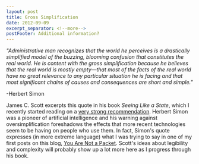```yaml
---
layout: post
title: Gross Simplification
date: 2012-09-09
excerpt_separator: <!--more-->
postFooter: Additional information?
---
```


<em>"Administrative man recognizes that the world he perceives is a drastically simplified model of the buzzing, blooming confusion that constitutes the real world. He is content with the gross simplification because he believes that the real world is mostly empty—that most of the facts of the real world have no great relevance to any particular situation he is facing and that most significant chains of causes and consequences are short and simple."</em>

-Herbert Simon

James C. Scott excerpts this quote in his book <em>Seeing Like a State</em>, which I recently started reading on a <a href="http://www.ribbonfarm.com/2010/07/26/a-big-little-idea-called-legibility/">very strong recommendation</a>. Herbert Simon was a pioneer of artificial intelligence and his warning against oversimplification foreshadows the effects that more recent technologies seem to be having on people who use them. In fact, Simon's quote expresses (in more extreme language) what I was trying to say in one of my first posts on this blog, <a href="http://kneelingbus.wordpress.com/2012/03/15/you-are-not-a-packet-2/">You Are Not a Packet</a>. Scott's ideas about legibility and complexity will probably show up a lot more here as I progress through his book.